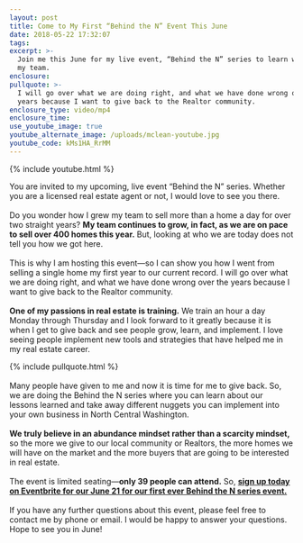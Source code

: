 ```yaml
---
layout: post
title: Come to My First “Behind the N” Event This June
date: 2018-05-22 17:32:07
tags:
excerpt: >-
  Join me this June for my live event, “Behind the N” series to learn what from
  my team.
enclosure:
pullquote: >-
  I will go over what we are doing right, and what we have done wrong over the
  years because I want to give back to the Realtor community.
enclosure_type: video/mp4
enclosure_time:
use_youtube_image: true
youtube_alternate_image: /uploads/mclean-youtube.jpg
youtube_code: kMs1HA_RrMM
---
```


{% include youtube.html %}

You are invited to my upcoming, live event “Behind the N” series. Whether you are a licensed real estate agent or not, I would love to see you there. &nbsp;<br>&nbsp;<br>Do you wonder how I grew my team to sell more than a home a day for over two straight years? **My team continues to grow, in fact, as we are on pace to sell over 400 homes this year.** But, looking at who we are today does not tell you how we got here.<br>&nbsp;<br>This is why I am hosting this event—so I can show you how I went from selling a single home my first year to our current record. I will go over what we are doing right, and what we have done wrong over the years because I want to give back to the Realtor community.<br>&nbsp;<br>**One of my passions in real estate is training.** We train an hour a day Monday through Thursday and I look forward to it greatly because it is when I get to give back and see people grow, learn, and implement. I love seeing people implement new tools and strategies that have helped me in my real estate career.

{% include pullquote.html %}<br>&nbsp;<br>Many people have given to me and now it is time for me to give back. So, we are doing the Behind the N series where you can learn about our lessons learned and take away different nuggets you can implement into your own business in North Central Washington.<br>&nbsp;<br>**We truly believe in an abundance mindset rather than a scarcity mindset,** so the more we give to our local community or Realtors, the more homes we will have on the market and the more buyers that are going to be interested in real estate.<br>&nbsp;<br>The event is limited seating—**only 39 people can attend.** So, **[sign up today on Eventbrite for our June 21 for our first ever Behind the N series event.](https://www.eventbrite.com/e/behind-the-n-tickets-46111800637)**<br>&nbsp;<br>If you have any further questions about this event, please feel free to contact me by phone or email. I would be happy to answer your questions. Hope to see you in June!